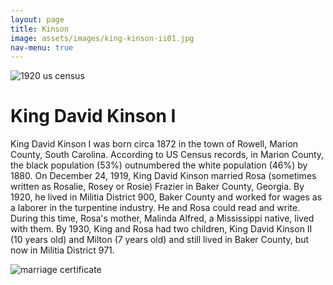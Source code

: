 ```yaml
---
layout: page
title: Kinson
image: assets/images/king-kinson-ii01.jpg
nav-menu: true
---
```


<img src="https://uofi.box.com/shared/static/tkwt1o697mlmj5f2kocs5035itgg7b0z.jpg" alt="1920 us census" class="center">

# King David Kinson I

King David Kinson I was born circa 1872 in the town of Rowell, Marion County, South Carolina. According to US Census records, in Marion County, the black population (53%) outnumbered the white population (46%) by 1880. On December 24, 1919, King David Kinson married Rosa (sometimes written as Rosalie, Rosey or Rosie) Frazier in Baker County, Georgia. By 1920, he lived in Militia District 900, Baker County and worked for wages as a laborer in the turpentine industry. He and Rosa could read and write. During this time, Rosa's mother, Malinda Alfred, a Mississippi native, lived with them. By 1930, King and Rosa had two children, King David Kinson II (10 years old) and Milton (7 years old) and still lived in Baker County, but now in Militia District 971.

<img src="https://uofi.box.com/shared/static/t3hx8taaz5kq1sas4d5xg0j4gld7mc0s.jpg" alt="marriage certificate" class="center">


